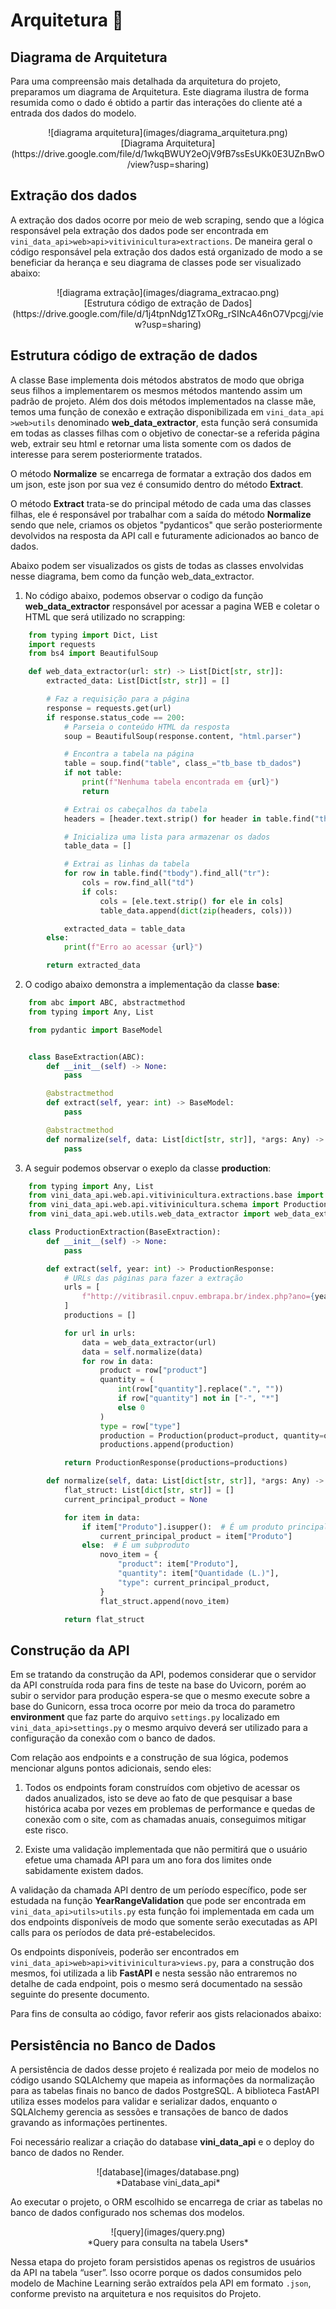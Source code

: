 # **Arquitetura** :triangular_ruler:
## **Diagrama de Arquitetura**
Para uma compreensão mais detalhada da arquitetura do projeto, preparamos um diagrama de Arquitetura. Este diagrama ilustra de forma resumida como o dado é obtido a partir das interações do cliente até a entrada dos dados do modelo.

<center>![diagrama arquitetura](images/diagrama_arquitetura.png)</center>

<center>[Diagrama Arquitetura](https://drive.google.com/file/d/1wkqBWUY2eOjV9fB7ssEsUKk0E3UZnBwO/view?usp=sharing)</center>

## **Extração dos dados**
A extração dos dados ocorre por meio de web scraping, sendo que a lógica responsável pela extração dos dados pode ser encontrada em `vini_data_api>web>api>vitivinicultura>extractions`.
De maneira geral o código responsável pela extração dos dados está organizado de modo a se beneficiar da herança e seu diagrama de classes pode ser visualizado abaixo:

<center>![diagrama extração](images/diagrama_extracao.png)</center>

<center>[Estrutura código de extração de Dados](https://drive.google.com/file/d/1j4tpnNdg1ZTxORg_rSINcA46nO7Vpcgj/view?usp=sharing)</center>

## **Estrutura código de extração de dados**

A classe Base implementa dois métodos abstratos de modo que obriga seus filhos a implementarem os mesmos métodos mantendo assim um padrão de projeto.
Além dos dois métodos implementados na classe mãe, temos uma função de conexão e extração disponibilizada em `vini_data_api >web>utils` denominado **web_data_extractor**, esta função será consumida em todas as classes filhas com o objetivo de conectar-se a referida página web, extrair seu html e retornar uma lista somente com os dados de interesse para serem posteriormente tratados.

O método **Normalize** se encarrega de formatar a extração dos dados em um json, este json por sua vez é consumido dentro do método **Extract**.

O método **Extract** trata-se do principal método de cada uma das classes filhas, ele é responsável por trabalhar com a saída do método **Normalize** sendo que nele, criamos os objetos "pydanticos" que serão posteriormente devolvidos na resposta da API call e futuramente adicionados ao banco de dados.

Abaixo podem ser visualizados os gists de todas as classes envolvidas nesse diagrama, bem como da função web_data_extractor.

1. No código abaixo, podemos observar o codigo da função **web_data_extractor** responsável por acessar a pagina WEB e coletar o HTML que será utilizado no scrapping:
```python
    from typing import Dict, List
    import requests
    from bs4 import BeautifulSoup

    def web_data_extractor(url: str) -> List[Dict[str, str]]:
        extracted_data: List[Dict[str, str]] = []

        # Faz a requisição para a página
        response = requests.get(url)
        if response.status_code == 200:
            # Parseia o conteúdo HTML da resposta
            soup = BeautifulSoup(response.content, "html.parser")

            # Encontra a tabela na página
            table = soup.find("table", class_="tb_base tb_dados")
            if not table:
                print(f"Nenhuma tabela encontrada em {url}")
                return

            # Extrai os cabeçalhos da tabela
            headers = [header.text.strip() for header in table.find("thead").find_all("th")]

            # Inicializa uma lista para armazenar os dados
            table_data = []

            # Extrai as linhas da tabela
            for row in table.find("tbody").find_all("tr"):
                cols = row.find_all("td")
                if cols:
                    cols = [ele.text.strip() for ele in cols]
                    table_data.append(dict(zip(headers, cols)))

            extracted_data = table_data
        else:
            print(f"Erro ao acessar {url}")

        return extracted_data
```

2. O codigo abaixo demonstra a implementação da classe **base**:
```python
    from abc import ABC, abstractmethod
    from typing import Any, List

    from pydantic import BaseModel


    class BaseExtraction(ABC):
        def __init__(self) -> None:
            pass

        @abstractmethod
        def extract(self, year: int) -> BaseModel:
            pass

        @abstractmethod
        def normalize(self, data: List[dict[str, str]], *args: Any) -> List[dict[str, str]]:
            pass
```
3. A seguir podemos observar o exeplo da classe **production**:
```python
    from typing import Any, List
    from vini_data_api.web.api.vitivinicultura.extractions.base import BaseExtraction
    from vini_data_api.web.api.vitivinicultura.schema import Production, ProductionResponse
    from vini_data_api.web.utils.web_data_extractor import web_data_extractor

    class ProductionExtraction(BaseExtraction):
        def __init__(self) -> None:
            pass

        def extract(self, year: int) -> ProductionResponse:
            # URLs das páginas para fazer a extração
            urls = [
                f"http://vitibrasil.cnpuv.embrapa.br/index.php?ano={year}&opcao=opt_02",
            ]
            productions = []

            for url in urls:
                data = web_data_extractor(url)
                data = self.normalize(data)
                for row in data:
                    product = row["product"]
                    quantity = (
                        int(row["quantity"].replace(".", ""))
                        if row["quantity"] not in ["-", "*"]
                        else 0
                    )
                    type = row["type"]
                    production = Production(product=product, quantity=quantity, type=type)
                    productions.append(production)

            return ProductionResponse(productions=productions)

        def normalize(self, data: List[dict[str, str]], *args: Any) -> List[dict[str, str]]:
            flat_struct: List[dict[str, str]] = []
            current_principal_product = None

            for item in data:
                if item["Produto"].isupper():  # É um produto principal
                    current_principal_product = item["Produto"]
                else:  # É um subproduto
                    novo_item = {
                        "product": item["Produto"],
                        "quantity": item["Quantidade (L.)"],
                        "type": current_principal_product,
                    }
                    flat_struct.append(novo_item)

            return flat_struct
```

## **Construção da API**

Em se tratando da construção da API, podemos considerar que o servidor da API construída roda para fins de teste na base do Uvicorn, porém ao subir o servidor para produção espera-se que o mesmo execute sobre a base do Gunicorn, essa troca ocorre por meio da troca do parametro **environment** que faz parte do arquivo ``settings.py`` localizado em `vini_data_api>settings.py` o mesmo arquivo deverá ser utilizado para a configuração da conexão com o banco de dados.

Com relação aos endpoints e a construção de sua lógica, podemos mencionar alguns pontos adicionais, sendo eles:

1. Todos os endpoints foram construídos com objetivo de acessar os dados anualizados, isto se deve ao fato de que pesquisar a base histórica acaba por vezes em problemas de performance e quedas de conexão com o site, com as chamadas anuais, conseguimos mitigar este risco.

2. Existe uma validação implementada que não permitirá que o usuário efetue uma chamada API para um ano fora dos limites onde sabidamente existem dados.

A validação da chamada API dentro de um período específico, pode ser estudada na função **YearRangeValidation** que pode ser encontrada em `vini_data_api>utils>utils.py` esta função foi implementada em cada um dos endpoints disponíveis de modo que somente serão executadas as API calls para os períodos de data pré-estabelecidos.

Os endpoints disponíveis, poderão ser encontrados em `vini_data_api>web>api>vitivinicultura>views.py`, para a construção dos mesmos, foi utilizada a lib **FastAPI** e nesta sessão não entraremos no detalhe de cada endpoint, pois o mesmo será documentado na sessão seguinte do presente documento.

Para fins de consulta ao código, favor referir aos gists relacionados abaixo:

## **Persistência no Banco de Dados**
A persistência de dados desse projeto é realizada por meio de modelos no código usando SQLAlchemy que mapeia as informações da normalização para as tabelas finais no banco de dados PostgreSQL. A biblioteca FastAPI utiliza esses modelos para validar e serializar dados, enquanto o SQLAlchemy gerencia as sessões e transações de banco de dados gravando as informações pertinentes.

Foi necessário realizar a criação do database **vini_data_api** e o deploy do banco de dados no Render.

<center>![database](images/database.png)</center>

<center>*Database vini_data_api*</center>

Ao executar o projeto, o ORM escolhido se encarrega de criar as tabelas no banco de dados configurado nos schemas dos modelos.

<center>![query](images/query.png)</center>

<center>*Query para consulta na tabela Users*</center>

Nessa etapa do projeto foram persistidos apenas os registros de usuários da API na tabela “user”. Isso ocorre porque os dados consumidos pelo modelo de Machine Learning serão extraídos pela API em formato ``.json``, conforme previsto na arquitetura e nos requisitos do Projeto.
